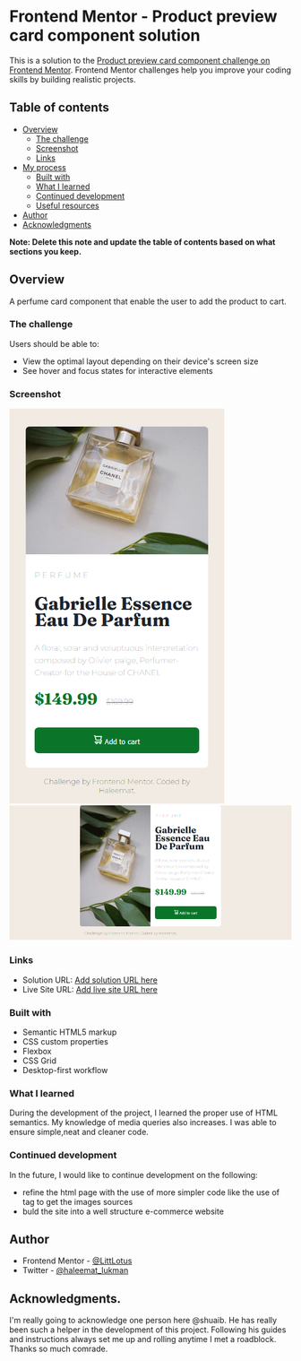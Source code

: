 # Frontend Mentor - Product preview card component solution

This is a solution to the [Product preview card component challenge on Frontend Mentor](https://www.frontendmentor.io/challenges/product-preview-card-component-GO7UmttRfa). Frontend Mentor challenges help you improve your coding skills by building realistic projects. 

## Table of contents

- [Overview](#overview)
  - [The challenge](#the-challenge)
  - [Screenshot](#screenshot)
  - [Links](#links)
- [My process](#my-process)
  - [Built with](#built-with)
  - [What I learned](#what-i-learned)
  - [Continued development](#continued-development)
  - [Useful resources](#useful-resources)
- [Author](#author)
- [Acknowledgments](#acknowledgments)

**Note: Delete this note and update the table of contents based on what sections you keep.**

## Overview
A perfume card component that enable the user to add the product to cart.
### The challenge

Users should be able to:

- View the optimal layout depending on their device's screen size
- See hover and focus states for interactive elements

### Screenshot

![](./images/Screenshot_2022-08-13%20Frontend%20Mentor%20Product%20preview%20card%20component(2).png)
![](./images/Screenshot_2022-08-13%20Frontend%20Mentor%20Product%20preview%20card%20component.png)
### Links

- Solution URL: [Add solution URL here](https://your-solution-url.com)
- Live Site URL: [Add live site URL here](https://your-live-site-url.com)

### Built with

- Semantic HTML5 markup
- CSS custom properties
- Flexbox
- CSS Grid
- Desktop-first workflow

### What I learned

During the development of the project, I learned the proper use of HTML semantics. My knowledge of media queries also increases. I was able to ensure simple,neat and cleaner code.

### Continued development
 In the future, I would like to continue development on the following:
 -  refine the html page with the use of more simpler code like the use of <picture></picture> tag to get the images sources
 - buld the site into a well structure e-commerce website

## Author

- Frontend Mentor - [@LittLotus](https://www.frontendmentor.io/profile/LittLotus)
- Twitter - [@haleemat_lukman](https://www.twitter.com/@haleemat_lukman)


## Acknowledgments.

I'm really going to acknowledge one person here @shuaib. He has really been such a helper in the development of this project. Following his guides and instructions always set me up and rolling anytime I met a roadblock. Thanks so much comrade.